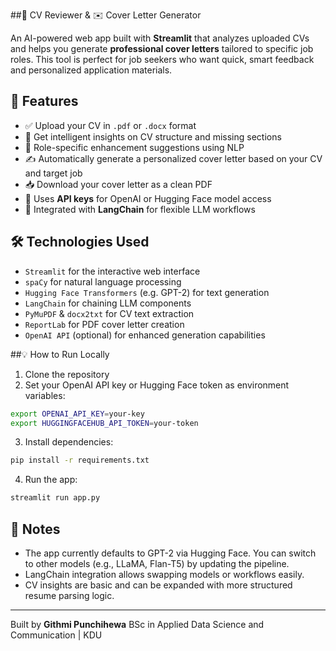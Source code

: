 ##📄 CV Reviewer & ✉️ Cover Letter Generator

An AI-powered web app built with **Streamlit** that analyzes uploaded CVs and helps you generate **professional cover letters** tailored to specific job roles. This tool is perfect for job seekers who want quick, smart feedback and personalized application materials.

## 🚀 Features

- ✅ Upload your CV in `.pdf` or `.docx` format  
- 🧠 Get intelligent insights on CV structure and missing sections  
- 🎯 Role-specific enhancement suggestions using NLP  
- ✍️ Automatically generate a personalized cover letter based on your CV and target job  
- 📥 Download your cover letter as a clean PDF  
- 🔐 Uses **API keys** for OpenAI or Hugging Face model access  
- 🔗 Integrated with **LangChain** for flexible LLM workflows

## 🛠️ Technologies Used

- `Streamlit` for the interactive web interface  
- `spaCy` for natural language processing  
- `Hugging Face Transformers` (e.g. GPT-2) for text generation  
- `LangChain` for chaining LLM components  
- `PyMuPDF` & `docx2txt` for CV text extraction  
- `ReportLab` for PDF cover letter creation  
- `OpenAI API` (optional) for enhanced generation capabilities

##💡 How to Run Locally

1. Clone the repository  
2. Set your OpenAI API key or Hugging Face token as environment variables:

```bash
export OPENAI_API_KEY=your-key
export HUGGINGFACEHUB_API_TOKEN=your-token
````

3. Install dependencies:

```bash
pip install -r requirements.txt
```

4. Run the app:

```bash
streamlit run app.py
```

## 📌 Notes

* The app currently defaults to GPT-2 via Hugging Face. You can switch to other models (e.g., LLaMA, Flan-T5) by updating the pipeline.
* LangChain integration allows swapping models or workflows easily.
* CV insights are basic and can be expanded with more structured resume parsing logic.

---

Built by **Githmi Punchihewa**
BSc in Applied Data Science and Communication | KDU

